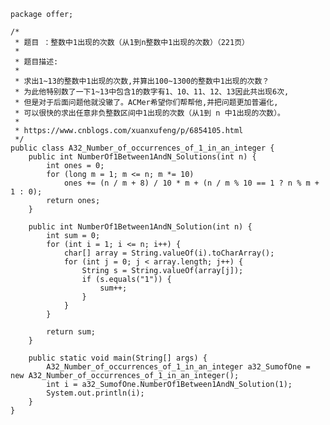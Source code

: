 	package offer;
	
	/*
	 * 题目 ：整数中1出现的次数（从1到n整数中1出现的次数）（221页）
	 * 
	 * 题目描述:
	 * 
	 * 求出1~13的整数中1出现的次数,并算出100~1300的整数中1出现的次数？
	 * 为此他特别数了一下1~13中包含1的数字有1、10、11、12、13因此共出现6次,
	 * 但是对于后面问题他就没辙了。ACMer希望你们帮帮他,并把问题更加普遍化,
	 * 可以很快的求出任意非负整数区间中1出现的次数（从1到 n 中1出现的次数）。
	 * 
	 * https://www.cnblogs.com/xuanxufeng/p/6854105.html
	 */
	public class A32_Number_of_occurrences_of_1_in_an_integer {
		public int NumberOf1Between1AndN_Solutions(int n) {
			int ones = 0;
			for (long m = 1; m <= n; m *= 10)
				ones += (n / m + 8) / 10 * m + (n / m % 10 == 1 ? n % m + 1 : 0);
			return ones;
		}
	
		public int NumberOf1Between1AndN_Solution(int n) {
			int sum = 0;
			for (int i = 1; i <= n; i++) {
				char[] array = String.valueOf(i).toCharArray();
				for (int j = 0; j < array.length; j++) {
					String s = String.valueOf(array[j]);
					if (s.equals("1")) {
						sum++;
					}
				}
			}
	
			return sum;
		}
	
		public static void main(String[] args) {
			A32_Number_of_occurrences_of_1_in_an_integer a32_SumofOne = new A32_Number_of_occurrences_of_1_in_an_integer();
			int i = a32_SumofOne.NumberOf1Between1AndN_Solution(1);
			System.out.println(i);
		}
	}
